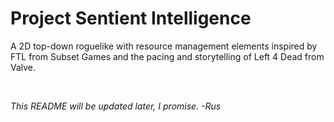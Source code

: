 # Project Sentient Intelligence
A 2D top-down roguelike with resource management elements inspired by FTL from Subset Games and the pacing and storytelling of Left 4 Dead from Valve.

&nbsp;

*This README will be updated later, I promise. \-Rus*

